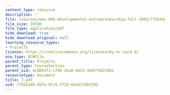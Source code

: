 ```yaml
---
content_type: resource
description: ''
file: /courses/mas-666-developmental-entrepreneurship-fall-2003/775b3a8b45fe0fc677226a5427dbf292_7.pdf
file_size: 10796
file_type: application/pdf
hide_download: true
hide_download_original: null
learning_resource_types:
- Projects
license: https://creativecommons.org/licenses/by-nc-sa/4.0/
ocw_type: OCWFile
parent_title: Projects
parent_type: CourseSection
parent_uid: 4cdb03f1-c7d6-d1a8-b653-1b45f48259b2
resourcetype: Document
title: 7.pdf
uid: 775b3a8b-45fe-0fc6-7722-6a5427dbf292
---
```

